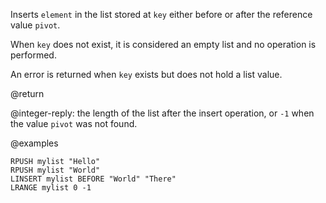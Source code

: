 Inserts `element` in the list stored at `key` either before or after the reference
value `pivot`.

When `key` does not exist, it is considered an empty list and no operation is
performed.

An error is returned when `key` exists but does not hold a list value.

@return

@integer-reply: the length of the list after the insert operation, or `-1` when
the value `pivot` was not found.

@examples

```cli
RPUSH mylist "Hello"
RPUSH mylist "World"
LINSERT mylist BEFORE "World" "There"
LRANGE mylist 0 -1
```
